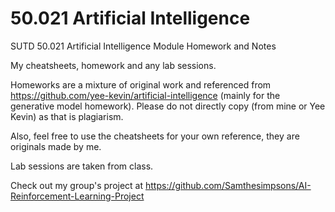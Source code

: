 # 50.021 Artificial Intelligence
SUTD 50.021 Artificial Intelligence Module Homework and Notes

My cheatsheets, homework and any lab sessions.

Homeworks are a mixture of original work and referenced from https://github.com/yee-kevin/artificial-intelligence (mainly for the generative model homework). Please do not directly copy (from mine or Yee Kevin) as that is plagiarism.

Also, feel free to use the cheatsheets for your own reference, they are originals made by me.

Lab sessions are taken from class.

Check out my group's project at https://github.com/Samthesimpsons/AI-Reinforcement-Learning-Project
